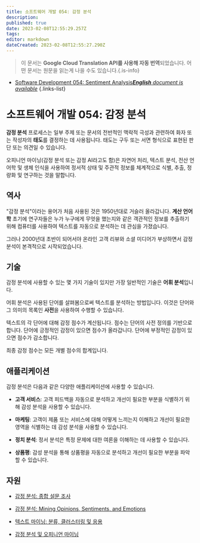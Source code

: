 ```yaml
---
title: 소프트웨어 개발 054: 감정 분석
description: 
published: true
date: 2023-02-08T12:55:29.257Z
tags: 
editor: markdown
dateCreated: 2023-02-08T12:55:27.290Z
---
```


> 이 문서는 **Google Cloud Translation API를 사용해 자동 번역**되었습니다.
어떤 문서는 원문을 읽는게 나을 수도 있습니다.{.is-info}



- [Software Development 054: Sentiment Analysis***English** document is available*](/en/Knowledge-base/Software-Development/Learning/software-development-054-sentiment-analysis)
{.links-list}


# 소프트웨어 개발 054: 감정 분석

**감정 분석** 프로세스는 일부 주제 또는 문서의 전반적인 맥락적 극성과 관련하여 화자 또는 작성자의 **태도**를 결정하는 데 사용됩니다. 태도는 구두 또는 서면 형식으로 표현된 판단 또는 의견일 수 있습니다.

오피니언 마이닝(감정 분석 또는 감정 AI라고도 함)은 자연어 처리, 텍스트 분석, 전산 언어학 및 생체 인식을 사용하여 정서적 상태 및 주관적 정보를 체계적으로 식별, 추출, 정량화 및 연구하는 것을 말합니다.

## 역사

"감정 분석"이라는 용어가 처음 사용된 것은 1950년대로 거슬러 올라갑니다. **계산 언어학** 초기에 연구자들은 누가 누구에게 무엇을 했는지와 같은 객관적인 정보를 추출하기 위해 컴퓨터를 사용하여 텍스트를 자동으로 분석하는 데 관심을 가졌습니다.

그러나 2000년대 초반이 되어서야 온라인 고객 리뷰와 소셜 미디어가 부상하면서 감정 분석이 본격적으로 시작되었습니다.

## 기술

감정 분석에 사용할 수 있는 몇 가지 기술이 있지만 가장 일반적인 기술은 **어휘 분석**입니다.

어휘 분석은 사용된 단어를 살펴봄으로써 텍스트를 분석하는 방법입니다. 이것은 단어와 그 의미의 목록인 **사전**을 사용하여 수행할 수 있습니다.

텍스트의 각 단어에 대해 감정 점수가 계산됩니다. 점수는 단어의 사전 정의를 기반으로 합니다. 단어에 긍정적인 감정이 있으면 점수가 올라갑니다. 단어에 부정적인 감정이 있으면 점수가 감소합니다.

최종 감정 점수는 모든 개별 점수의 합계입니다.

## 애플리케이션

감정 분석은 다음과 같은 다양한 애플리케이션에 사용할 수 있습니다.

- **고객 서비스**: 고객 피드백을 자동으로 분석하고 개선이 필요한 부분을 식별하기 위해 감성 분석을 사용할 수 있습니다.

- **마케팅**: 고객이 제품 또는 서비스에 대해 어떻게 느끼는지 이해하고 개선이 필요한 영역을 식별하는 데 감성 분석을 사용할 수 있습니다.

- **정치 분석**: 정서 분석은 특정 문제에 대한 여론을 이해하는 데 사용할 수 있습니다.

- **상품평**: 감성 분석을 통해 상품평을 자동으로 분석하고 개선이 필요한 부분을 파악할 수 있습니다.

## 자원

- [감정 분석: 종합 설문 조사](https://arxiv.org/abs/1801.07860)

- [감정 분석: Mining Opinions, Sentiments, and Emotions](https://dl.acm.org/citation.cfm?id=1658199)

- [텍스트 마이닝: 분류, 클러스터링 및 응용](https://www.springer.com/us/book/9781461468761)

- [감정 분석 및 오피니언 마이닝](https://nlp.stanford.edu/IR-book/html/htmledition/sentiment-analysis-and-opinion-mining-1.html)